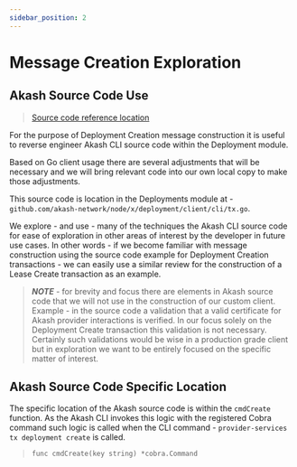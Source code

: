 ```yaml
---
sidebar_position: 2
---
```


# Message Creation Exploration

## Akash Source Code Use

> [Source code reference location](https://github.com/akash-network/node/blob/master/x/deployment/client/cli/tx.go)

For the purpose of Deployment Creation message construction it is useful to reverse engineer Akash CLI source code within the Deployment module.&#x20;

Based on Go client usage there are several adjustments that will be necessary and we will bring relevant code into our own local copy to make those adjustments.

This source code is location in the Deployments module at - `github.com/akash-network/node/x/deployment/client/cli/tx.go`.

We explore - and use - many of the techniques the Akash CLI source code for ease of exploration in other areas of interest by the developer in future use cases.  In other words - if we become familiar with message construction using the source code example for Deployment Creation transactions - we can easily use a similar review for the construction of a Lease Create transaction as an example.

> _**NOTE**_ - for brevity and focus there are elements in Akash source code that we will not use in the construction of our custom client.  Example - in the source code a validation that a valid certificate for Akash provider interactions is verified.  In our focus solely on the Deployment Create transaction this validation is not necessary.  Certainly such validations would be wise in a production grade client but in exploration we want to be entirely focused on the specific matter of interest.

## Akash Source Code Specific Location

The specific location of the Akash source code is within the `cmdCreate` function.  As the Akash CLI invokes this logic with the registered Cobra command such logic is called when the CLI command - `provider-services tx deployment create` is called.

> `func cmdCreate(key string) *cobra.Command`